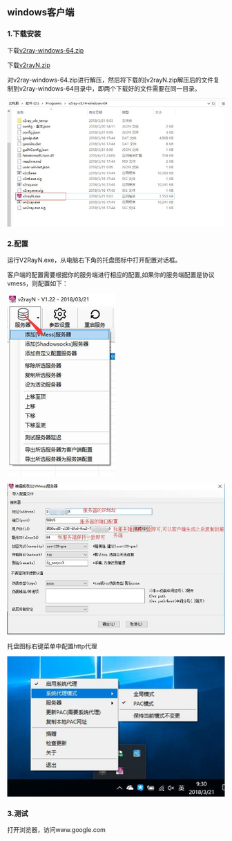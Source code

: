 ## windows客户端

### 1.下载安装

下载[v2ray-windows-64.zip]( https://github.com/v2ray/v2ray-core/releases/download/v4.20.0/v2ray-windows-64.zip)  

下载[v2rayN.zip]( https://github.com/2dust/v2rayN/releases/download/2.40/v2rayN.zip)  

对v2ray-windows-64.zip进行解压，然后将下载的[v2rayN.zip解压后的文件复制到v2ray-windows-64目录中，即两个下载好的文件需要在同一目录。  

![](/image/vmess-windows-client-dir.jpg)


###  2.配置

运行V2RayN.exe，从电脑右下角的托盘图标中打开配置对话框。

客户端的配置需要根据你的服务端进行相应的配置,如果你的服务端配置是协议vmess，则配置如下：

![](/image/new-vmess-config.jpg)

![](/image/vmess-windows-client.jpg)


托盘图标右键菜单中配置http代理  

![](/image/v2ray-pac-config.jpg)


###  3.测试
打开浏览器，访问www.google.com

